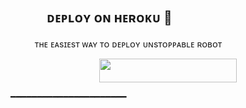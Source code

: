 ## ㅤㅤㅤᴅᴇᴘʟᴏʏ ᴏɴ ʜᴇʀᴏᴋᴜ 🚀

ㅤㅤㅤᴛʜᴇ ᴇᴀsɪᴇsᴛ ᴡᴀʏ ᴛᴏ ᴅᴇᴘʟᴏʏ ᴜɴsᴛᴏᴩᴩᴀʙʟᴇ ʀᴏʙᴏᴛ

<p align="center"><a href="https://dashboard.heroku.com/new?template=https://github.com/S-UNSTOPPABLE/UNSTOPPABLEROBOT2"> <img src="https://img.shields.io/badge/Deploy%20To%20Heroku-black?style=for-the-badge&logo=heroku" width="220" height="38.45"/></a></p>

 ━━━━━━━━━━━━━━━━━━━━━━

